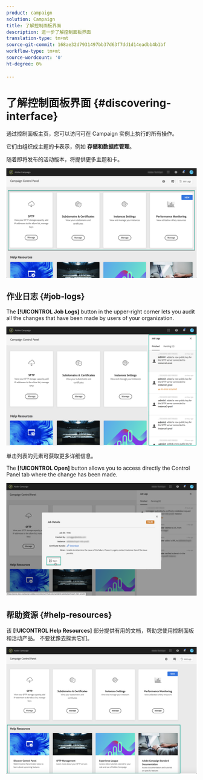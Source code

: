 ```yaml
---
product: campaign
solution: Campaign
title: 了解控制面板界面
description: 进一步了解控制面板界面
translation-type: tm+mt
source-git-commit: 168ae32d7931497bb37d63f7dd1d14eadbb4b1bf
workflow-type: tm+mt
source-wordcount: '0'
ht-degree: 0%

---
```



# 了解控制面板界面 {#discovering-interface}

通过控制面板主页，您可以访问可在 Campaign 实例上执行的所有操作。

它们由组织成主题的卡表示，例如 **存储和数据库管理**。

随着即将发布的活动版本，将提供更多主题和卡。

![](assets/control_panel_interface.png)

## 作业日志 {#job-logs}

The **[!UICONTROL Job Logs]** button in the upper-right corner lets you audit all the changes that have been made by users of your organization.

![](assets/control_panel_interface2.png)

单击列表的元素可获取更多详细信息。

The **[!UICONTROL Open]** button allows you to access directly the Control Panel tab where the change has been made.

![](assets/control_panel_logdetails.png)

## 帮助资源 {#help-resources}

该 **[!UICONTROL Help Resources]** 部分提供有用的文档，帮助您使用控制面板和活动产品。 不要犹豫去探索它们。

![](assets/helpresources.png)
